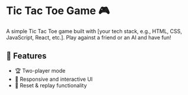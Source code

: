 # Tic Tac Toe Game 🎮

A simple Tic Tac Toe game built with [your tech stack, e.g., HTML, CSS, JavaScript, React, etc.]. Play against a friend or an AI and have fun!

## 📌 Features
- 🏆 Two-player mode
- 🎨 Responsive and interactive UI
- 🔄 Reset & replay functionality
